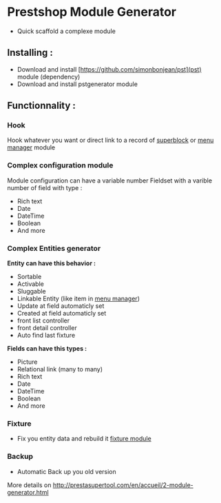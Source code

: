 # Prestshop Module Generator
* Quick scaffold a complexe module

## Installing :
* Download and install [https://github.com/simonbonjean/pst](pst) module (dependency) 
* Download and install pstgenerator module

## Functionnality : 
### Hook 
Hook whatever you want or direct link to a record of [superblock](http://prestasupertool.com/en/3-superblock.html) or [menu manager](http://prestasupertool.com/en/4-menu-manager-.html) module

### Complex configuration module
Module configuration can have a variable number Fieldset with a varible number of field with type :
* Rich text
* Date
* DateTime
* Boolean
* And more

### Complex Entities generator
**Entity can have this behavior :**
* Sortable 
* Activable
* Sluggable
* Linkable Entity (like item in [menu manager](http://prestasupertool.com/en/4-menu-manager-.html)) 
* Update at field automaticly set
* Created at field automaticly set
* front list controller
* front detail controller
* Auto find last fixture

**Fields can have this types :** 
* Picture 
* Relational link (many to many)
* Rich text
* Date
* DateTime
* Boolean
* And more

### Fixture 
* Fix you entity data and rebuild it [fixture module](http://prestasupertool.com/en/accueil/6-pstfixtures.html)

### Backup
* Automatic Back up you old version

More details on 
http://prestasupertool.com/en/accueil/2-module-generator.html
